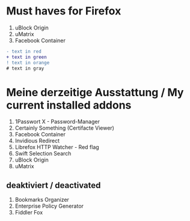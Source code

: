 # Must haves for Firefox

1. uBlock Origin
2. uMatrix
3. Facebook Container

```diff
- text in red
+ text in green
! text in orange
# text in gray
```

# Meine derzeitige Ausstattung / My current installed addons
1. 1Passwort X - Password-Manager
2. Certainly Something (Certifacte Viewer)
3. Facebook Container
4. Invidious Redirect
5. Librefox HTTP Watcher - Red flag
6. Swift Selection Search
7. uBlock Origin
8. uMatrix

## deaktiviert / deactivated
1. Bookmarks Organizer
2. Enterprise Policy Generator
3. Fiddler Fox
